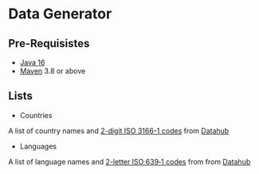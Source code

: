 # Data Generator

## Pre-Requisistes

* [Java 16](https://jdk.java.net/16/)
* [Maven](https://maven.apache.org/) 3.8 or above

## Lists

* Countries

A list of country names and [2-digit ISO 3166-1 codes](https://www.iso.org/iso-3166-country-codes.html) from [Datahub](https://pkgstore.datahub.io/core/country-list/data_csv/data/d7c9d7cfb42cb69f4422dec222dbbaa8/data_csv.csv)

* Languages

A list of language names and [2-letter ISO 639‑1 codes](https://www.iso.org/iso-639-language-codes.html) from  from [Datahub]()


